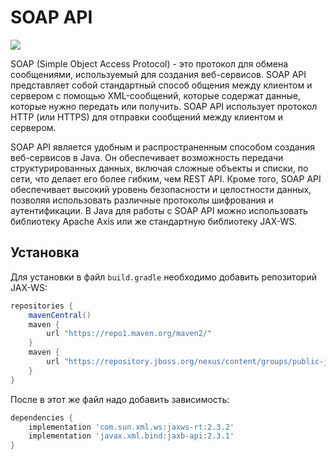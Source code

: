 # SOAP API

![](https://raw.githubusercontent.com/qa-guru/knowledge-base/main/img/tools-java-plus/SOAP/soap-wiremock.jpg)

SOAP (Simple Object Access Protocol) - это протокол для обмена сообщениями, используемый для создания веб-сервисов. SOAP API представляет собой стандартный способ общения между клиентом и сервером с помощью XML-сообщений, которые содержат данные, которые нужно передать или получить. SOAP API использует протокол HTTP (или HTTPS) для отправки сообщений между клиентом и сервером.

SOAP API является удобным и распространенным способом создания веб-сервисов в Java. Он обеспечивает возможность передачи структурированных данных, включая сложные объекты и списки, по сети, что делает его более гибким, чем REST API. Кроме того, SOAP API обеспечивает высокий уровень безопасности и целостности данных, позволяя использовать различные протоколы шифрования и аутентификации. В Java для работы с SOAP API можно использовать библиотеку Apache Axis или же стандартную библиотеку JAX-WS.

## Установка
Для установки в файл `build.gradle` необходимо добавить репозиторий JAX-WS:

```gradle
repositories {
    mavenCentral()
    maven {
        url "https://repo1.maven.org/maven2/"
    }
    maven {
        url "https://repository.jboss.org/nexus/content/groups/public-jboss/"
    }
}
```

После в этот же файл надо добавить зависимость:

```gradle
dependencies {
    implementation 'com.sun.xml.ws:jaxws-rt:2.3.2'
    implementation 'javax.xml.bind:jaxb-api:2.3.1'
}
```
